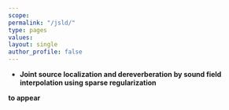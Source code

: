 ```yaml
---
scope:
permalink: "/jsld/"
type: pages
values:
layout: single
author_profile: false
---
```


* **Joint source localization and dereverberation by sound field interpolation using sparse regularization**

**to appear**
